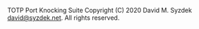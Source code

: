 
TOTP Port Knocking Suite
Copyright (C) 2020 David M. Syzdek <david@syzdek.net>.
All rights reserved.


